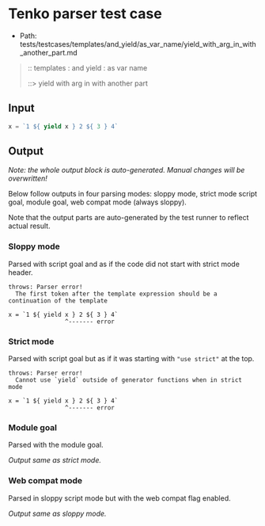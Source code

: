 # Tenko parser test case

- Path: tests/testcases/templates/and_yield/as_var_name/yield_with_arg_in_with_another_part.md

> :: templates : and yield : as var name
>
> ::> yield with arg in with another part

## Input


`````js
x = `1 ${ yield x } 2 ${ 3 } 4`
`````

## Output

_Note: the whole output block is auto-generated. Manual changes will be overwritten!_

Below follow outputs in four parsing modes: sloppy mode, strict mode script goal, module goal, web compat mode (always sloppy).

Note that the output parts are auto-generated by the test runner to reflect actual result.

### Sloppy mode

Parsed with script goal and as if the code did not start with strict mode header.

`````
throws: Parser error!
  The first token after the template expression should be a continuation of the template

x = `1 ${ yield x } 2 ${ 3 } 4`
                ^------- error
`````

### Strict mode

Parsed with script goal but as if it was starting with `"use strict"` at the top.

`````
throws: Parser error!
  Cannot use `yield` outside of generator functions when in strict mode

x = `1 ${ yield x } 2 ${ 3 } 4`
                ^------- error
`````


### Module goal

Parsed with the module goal.

_Output same as strict mode._

### Web compat mode

Parsed in sloppy script mode but with the web compat flag enabled.

_Output same as sloppy mode._
